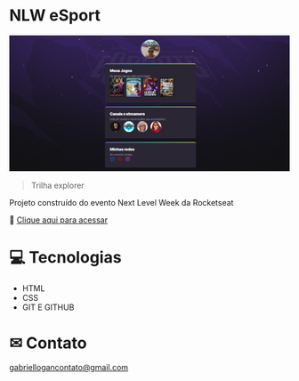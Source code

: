 # NLW eSport  

![preview](.github/preview.png)

> Trilha explorer

Projeto construído do evento Next Level Week da Rocketseat

 

🔗 [Clique aqui para acessar](https://GabrieLogan.github.io/NLW)

# 💻 Tecnologias

- HTML
- CSS
- GIT E GITHUB
 
 # ✉ Contato
 gabriellogancontato@gmail.com
